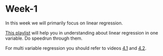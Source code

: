 # Week-1
In this week we will primarily focus on linear regression.

[This playlist](https://youtube.com/playlist?list=PLJs7lEb1U5pYnrI0Wn4mzPmppVqwERL_4) will help you in understanding about linear regression in one variable. Do speedrun through them.

For multi variable regression you should refer to videos [4.1](https://youtu.be/Q4GNLhRtZNc) and [4.2](https://youtu.be/pkJjoro-b5c).
